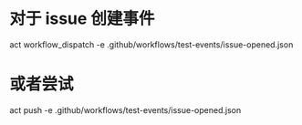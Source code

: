 # 对于 issue 创建事件
act workflow_dispatch -e .github/workflows/test-events/issue-opened.json

# 或者尝试
act push -e .github/workflows/test-events/issue-opened.json